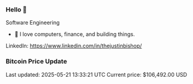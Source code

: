 ### Hello 🤙  

Software Engineering

- 🔭 I love computers, finance, and building things.
  
LinkedIn: https://www.linkedin.com/in/thejustinbishop/  










































































































































































































































































































































### Bitcoin Price Update
Last updated: 2025-05-21 13:33:21 UTC
Current price: $106,492.00 USD
